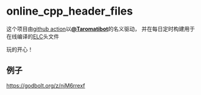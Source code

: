 # online_cpp_header_files  

这个项目由[github action](https://docs.github.com/actions)以[**@Taromatibot**](https://github.com/Taromatibot)的名义驱动，
并在每日定时构建用于在线编译的[ELC](https://github.com/ELC-lang/ELC)头文件  

玩的开心！  

## 例子  

<https://godbolt.org/z/njM6rrexf>
